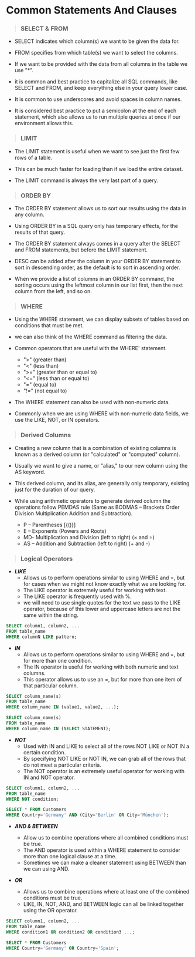 # Common Statements And Clauses

> ### SELECT & FROM

- SELECT indicates which column(s) we want to be given the data for.

- FROM specifies from which table(s) we want to select the columns.

* If we want to be provided with the data from all columns in the table we use "\*".

* it is common and best practice to capitalize all SQL commands, like SELECT and FROM, and keep everything else in your query lower case.

* It is common to use underscores and avoid spaces in column names.

* It is considered best practice to put a semicolon at the end of each statement, which also allows us to run multiple queries at once if our environment allows this.

> ### LIMIT

- The LIMIT statement is useful when we want to see just the first few rows of a table.

- This can be much faster for loading than if we load the entire dataset.

- The LIMIT command is always the very last part of a query.

> ### ORDER BY

- The ORDER BY statement allows us to sort our results using the data in any column.

- Using ORDER BY in a SQL query only has temporary effects, for the results of that query.

- The ORDER BY statement always comes in a query after the SELECT and FROM statements, but before the LIMIT statement.

- DESC can be added after the column in your ORDER BY statement to sort in descending order, as the default is to sort in ascending order.

- When we provide a list of columns in an ORDER BY command, the sorting occurs using the leftmost column in our list first, then the next column from the left, and so on.

> ### WHERE

- Using the WHERE statement, we can display subsets of tables based on conditions that must be met.

- we can also think of the WHERE command as filtering the data.

- Common operators that are useful with the WHERE' statement.

  - ">" (greater than)
  - "<" (less than)
  - ">=" (greater than or equal to)
  - "<=" (less than or equal to)
  - "=" (equal to)
  - "!=" (not equal to)

- The WHERE statement can also be used with non-numeric data.

- Commonly when we are using WHERE with non-numeric data fields, we use the LIKE, NOT, or IN operators.

> ### Derived Columns

- Creating a new column that is a combination of existing columns is known as a derived column (or "calculated" or "computed" column).

- Usually we want to give a name, or "alias," to our new column using the AS keyword.

- This derived column, and its alias, are generally only temporary, existing just for the duration of our query.

- While using arithmetic operators to generate derived column the operations follow PEMDAS rule (Same as BODMAS – Brackets Order Division Multiplication Addition and Subtraction).
  - P – Parentheses [{()}]
  - E – Exponents (Powers and Roots)
  - MD- Multiplication and Division (left to right) (× and ÷)
  - AS – Addition and Subtraction (left to right) (+ and -)

> ### Logical Operators

- **_LIKE_**
  - Allows us to perform operations similar to using WHERE and =, but for cases when we might not know exactly what we are looking for.
  - The LIKE operator is extremely useful for working with text.
  - The LIKE operator is frequently used with %.
  - we will need to use single quotes for the text we pass to the LIKE operator, because of this lower and uppercase letters are not the same within the string.

```sql
SELECT column1, column2, ...
FROM table_name
WHERE columnN LIKE pattern;
```

- **_IN_**
  - Allows us to perform operations similar to using WHERE and =, but for more than one condition.
  - The IN operator is useful for working with both numeric and text columns.
  - This operator allows us to use an =, but for more than one item of that particular column.

```sql
SELECT column_name(s)
FROM table_name
WHERE column_name IN (value1, value2, ...);

SELECT column_name(s)
FROM table_name
WHERE column_name IN (SELECT STATEMENT);
```

- **_NOT_**
  - Used with IN and LIKE to select all of the rows NOT LIKE or NOT IN a certain condition.
  - By specifying NOT LIKE or NOT IN, we can grab all of the rows that do not meet a particular criteria.
  - The NOT operator is an extremely useful operator for working with IN and NOT operator.

```sql
SELECT column1, column2, ...
FROM table_name
WHERE NOT condition;

SELECT * FROM Customers
WHERE Country='Germany' AND (City='Berlin' OR City='München');
```

- **_AND & BETWEEN_**

  - Allow us to combine operations where all combined conditions must be true.
  - The AND operator is used within a WHERE statement to consider more than one logical clause at a time.
  - Sometimes we can make a cleaner statement using BETWEEN than we can using AND.

- **_OR_**
  - Allows us to combine operations where at least one of the combined conditions must be true.
  - LIKE, IN, NOT, AND, and BETWEEN logic can all be linked together using the OR operator.

```sql
SELECT column1, column2, ...
FROM table_name
WHERE condition1 OR condition2 OR condition3 ...;

SELECT * FROM Customers
WHERE Country='Germany' OR Country='Spain';
```
